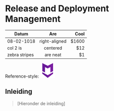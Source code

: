 # Release and Deployment Management
| Datum         | Are           | Cool  |
| ------------- |:-------------:| -----:|
| 08-02-1018      | right-aligned | $1600 |
| col 2 is      | centered      |   $12 |
| zebra stripes | are neat      |    $1 |

Reference-style: 
![alt text][logo]

[logo]: https://github.com/adam-p/markdown-here/raw/master/src/common/images/icon48.png "Logo Title Text 2"
## Inleiding
>[Hieronder de inleiding]